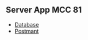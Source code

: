 ## Server App MCC 81

- [Database](src/main/resources/static/db/db_mcc81.sql)
- [Postmant](src/main/resources/static/db/MCC%2081.postman_collection.json)
